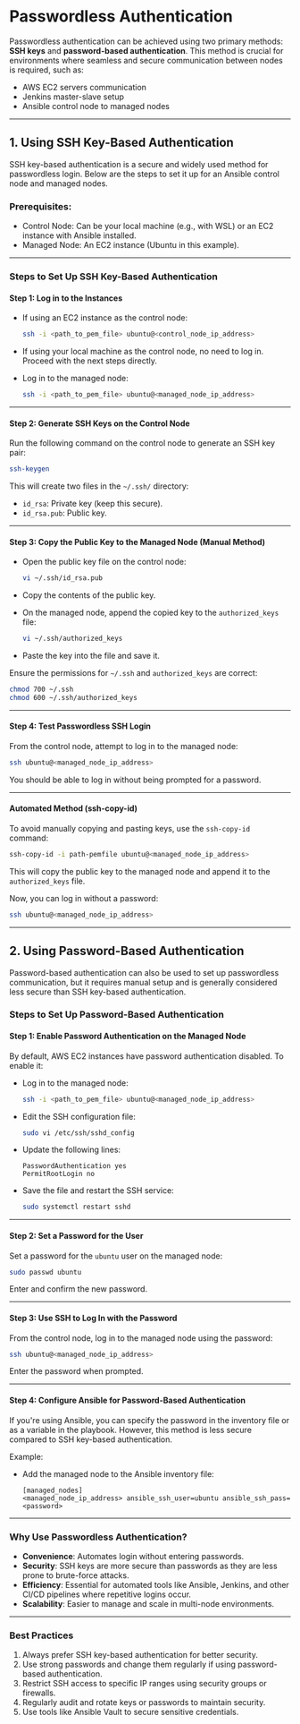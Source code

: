 # Passwordless Authentication 

Passwordless authentication can be achieved using two primary methods: **SSH keys** and **password-based authentication**. This method is crucial for environments where seamless and secure communication between nodes is required, such as:

- AWS EC2 servers communication
- Jenkins master-slave setup
- Ansible control node to managed nodes

---

## **1. Using SSH Key-Based Authentication**
SSH key-based authentication is a secure and widely used method for passwordless login. Below are the steps to set it up for an Ansible control node and managed nodes.

### Prerequisites:
- Control Node: Can be your local machine (e.g., with WSL) or an EC2 instance with Ansible installed.
- Managed Node: An EC2 instance (Ubuntu in this example).

---
### **Steps to Set Up SSH Key-Based Authentication**

#### Step 1: Log in to the Instances
- If using an EC2 instance as the control node:
  ```bash
  ssh -i <path_to_pem_file> ubuntu@<control_node_ip_address>
  ```
- If using your local machine as the control node, no need to log in. Proceed with the next steps directly.

- Log in to the managed node:
  ```bash
  ssh -i <path_to_pem_file> ubuntu@<managed_node_ip_address>
  ```

---
#### Step 2: Generate SSH Keys on the Control Node
Run the following command on the control node to generate an SSH key pair:
```bash
ssh-keygen
```
This will create two files in the `~/.ssh/` directory:
- `id_rsa`: Private key (keep this secure).
- `id_rsa.pub`: Public key.

---
#### Step 3: Copy the Public Key to the Managed Node (Manual Method)
- Open the public key file on the control node:
  ```bash
  vi ~/.ssh/id_rsa.pub
  ```
- Copy the contents of the public key.

- On the managed node, append the copied key to the `authorized_keys` file:
  ```bash
  vi ~/.ssh/authorized_keys
  ```
- Paste the key into the file and save it.

Ensure the permissions for `~/.ssh` and `authorized_keys` are correct:
```bash
chmod 700 ~/.ssh
chmod 600 ~/.ssh/authorized_keys
```

---
#### Step 4: Test Passwordless SSH Login
From the control node, attempt to log in to the managed node:
```bash
ssh ubuntu@<managed_node_ip_address>
```
You should be able to log in without being prompted for a password.

---
#### **Automated Method (ssh-copy-id)**
To avoid manually copying and pasting keys, use the `ssh-copy-id` command:
```bash
ssh-copy-id -i path-pemfile ubuntu@<managed_node_ip_address>
```
This will copy the public key to the managed node and append it to the `authorized_keys` file.

Now, you can log in without a password:
```bash
ssh ubuntu@<managed_node_ip_address>
```

---

## **2. Using Password-Based Authentication**
Password-based authentication can also be used to set up passwordless communication, but it requires manual setup and is generally considered less secure than SSH key-based authentication.

### **Steps to Set Up Password-Based Authentication**

#### Step 1: Enable Password Authentication on the Managed Node
By default, AWS EC2 instances have password authentication disabled. To enable it:
- Log in to the managed node:
  ```bash
  ssh -i <path_to_pem_file> ubuntu@<managed_node_ip_address>
  ```
- Edit the SSH configuration file:
  ```bash
  sudo vi /etc/ssh/sshd_config
  ```
- Update the following lines:
  ```
  PasswordAuthentication yes
  PermitRootLogin no
  ```
- Save the file and restart the SSH service:
  ```bash
  sudo systemctl restart sshd
  ```

---
#### Step 2: Set a Password for the User
Set a password for the `ubuntu` user on the managed node:
```bash
sudo passwd ubuntu
```
Enter and confirm the new password.

---
#### Step 3: Use SSH to Log In with the Password
From the control node, log in to the managed node using the password:
```bash
ssh ubuntu@<managed_node_ip_address>
```
Enter the password when prompted.

---
#### Step 4: Configure Ansible for Password-Based Authentication
If you're using Ansible, you can specify the password in the inventory file or as a variable in the playbook. However, this method is less secure compared to SSH key-based authentication.

Example:
- Add the managed node to the Ansible inventory file:
  ```
  [managed_nodes]
  <managed_node_ip_address> ansible_ssh_user=ubuntu ansible_ssh_pass=<password>
  ```

---

### **Why Use Passwordless Authentication?**
- **Convenience**: Automates login without entering passwords.
- **Security**: SSH keys are more secure than passwords as they are less prone to brute-force attacks.
- **Efficiency**: Essential for automated tools like Ansible, Jenkins, and other CI/CD pipelines where repetitive logins occur.
- **Scalability**: Easier to manage and scale in multi-node environments.

---

### **Best Practices**
1. Always prefer SSH key-based authentication for better security.
2. Use strong passwords and change them regularly if using password-based authentication.
3. Restrict SSH access to specific IP ranges using security groups or firewalls.
4. Regularly audit and rotate keys or passwords to maintain security.
5. Use tools like Ansible Vault to secure sensitive credentials.

